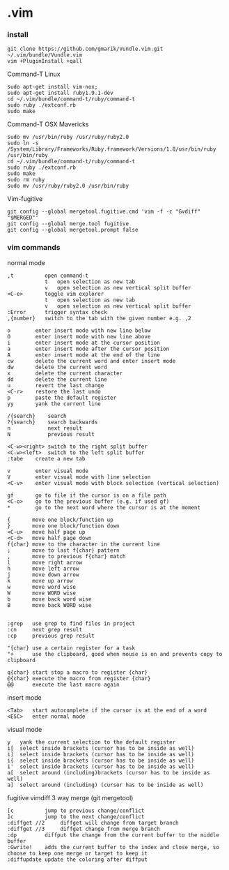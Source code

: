 .vim
====


### install


    git clone https://github.com/gmarik/Vundle.vim.git ~/.vim/bundle/Vundle.vim
    vim +PluginInstall +qall

Command-T Linux

    sudo apt-get install vim-nox;
    sudo apt-get install ruby1.9.1-dev
    cd ~/.vim/bundle/command-t/ruby/command-t
    sudo ruby ./extconf.rb
    sudo make
    
Command-T OSX Mavericks

    sudo mv /usr/bin/ruby /usr/ruby/ruby2.0
    sudo ln -s /System/Library/Frameworks/Ruby.framework/Versions/1.8/usr/bin/ruby /usr/bin/ruby
    cd ~/.vim/bundle/command-t/ruby/command-t
    sudo ruby ./extconf.rb
    sudo make
    sudo rm ruby
    sudo mv /usr/ruby/ruby2.0 /usr/bin/ruby

Vim-fugitive

    git config --global mergetool.fugitive.cmd 'vim -f -c "Gvdiff" "$MERGED"'
    git config --global merge.tool fugitive
    git config --global mergetool.prompt false

### vim commands

normal mode

    ,t          open command-t
                t   open selection as new tab
                v   open selection as new vertical split buffer
    <C-e>       toggle vim explorer
                t   open selection as new tab
                v   open selection as new vertical split buffer
    :Error      trigger syntax check
    ,{number}   switch to the tab with the given number e.g. ,2
   
    o        enter insert mode with new line below
    O        enter insert mode with new line above
    i        enter insert mode at the cursor position
    a        enter insert mode after the cursor position
    A        enter insert mode at the end of the line
    cw       delete the current word and enter insert mode
    dw       delete the current word
    x        delete the current character
    dd       delete the current line
    u        revert the last change
    <C-r>    restore the last undo
    p        paste the default register
    yy       yank the current line
   
    /{search}    search
    ?{search}    search backwards
    n            next result
    N            previous result
   
    <C-w><right> switch to the right split buffer
    <C-w><left>  switch to the left split buffer
    :tabe    create a new tab
   
    v        enter visual mode
    V        enter visual mode with line selection
    <C-v>    enter visual mode with block selection (vertical selection)
   
    gf       go to file if the cursor is on a file path
    <C-o>    go to the previous buffer (e.g. if used gf)
    *        go to the next word where the cursor is at the moment
    
    {       move one block/function up
    }       move one block/function down
    <C-u>   move half page up
    <C-d>   move half page down
    f{char} move to the character in the current line
    ;       move to last f{char} pattern
    ,       move to previous f{char} match
    l       move right arrow
    h       move left arrow
    j       move down arrow
    k       move up arrow
    w       move word wise
    W       move WORD wise
    b       move back word wise
    B       move back WORD wise

 
    :grep   use grep to find files in project
    :cn     next grep result
    :cp     previous grep result
    
    "{char} use a certain register for a task
    "+      use the clipboard, good when mouse is on and prevents copy to clipboard
   
    q{char} start stop a macro to register {char}
    @{char} execute the macro from register {char}
    @@      execute the last macro again

insert mode

    <Tab>   start autocomplete if the cursor is at the end of a word
    <ESC>   enter normal mode
    
visual mode

    y   yank the current selection to the default register
    i[  select inside brackets (cursor has to be inside as well)
    i]  select inside brackets (cursor has to be inside as well)
    i{  select inside brackets (cursor has to be inside as well)
    i'  select inside brackets (cursor has to be inside as well)
    a[  select around (including)brackets (cursor has to be inside as well)
    a]  select around (including) (cursor has to be inside as well)
        
    
fugitive vimdiff 3 way merge (git mergetool)

    [c          jump to previous change/conflict
    ]c          jump to the next change/conflict
    :diffget //2     diffget will change from target branch
    :diffget //3     diffget change from merge branch
    :dp         diffput the change from the current buffer to the middle buffer
    :Gwrite!    adds the current buffer to the index and close merge, so choose to keep one merge or target to keep it
    :diffupdate update the coloring after diffput
